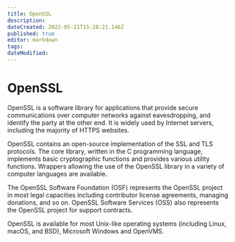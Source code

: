 ```yaml
---
title: OpenSSL
description: 
dateCreated: 2022-05-21T15:28:21.146Z
published: true
editor: markdown
tags: 
dateModified: 
---
```

# OpenSSL

OpenSSL is a software library for applications that provide secure communications over computer networks against eavesdropping, and identify the party at the other end. It is widely used by Internet servers, including the majority of HTTPS websites.

OpenSSL contains an open-source implementation of the SSL and TLS protocols. The core library, written in the C programming language, implements basic cryptographic functions and provides various utility functions. Wrappers allowing the use of the OpenSSL library in a variety of computer languages are available.

The OpenSSL Software Foundation (OSF) represents the OpenSSL project in most legal capacities including contributor license agreements, managing donations, and so on. OpenSSL Software Services (OSS) also represents the OpenSSL project for support contracts.

OpenSSL is available for most Unix-like operating systems (including Linux, macOS, and BSD), Microsoft Windows and OpenVMS.